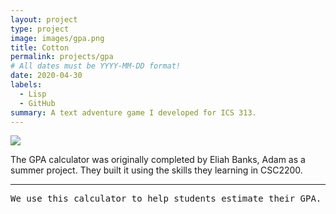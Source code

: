 ```yaml
---
layout: project
type: project
image: images/gpa.png
title: Cotton
permalink: projects/gpa
# All dates must be YYYY-MM-DD format!
date: 2020-04-30
labels:
  - Lisp
  - GitHub
summary: A text adventure game I developed for ICS 313.
---
```


<img class="ui image" src="{{ site.baseurl }}/images/ppa.png">

The GPA calculator was originally completed by Eliah Banks, Adam as a summer project. They built it using the skills they learning in CSC2200.  
<hr>

<pre>
We use this calculator to help students estimate their GPA. 
